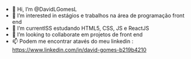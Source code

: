 - 👋 Hi, I’m @DavidLGomesL
- 👀 I’m interested in  estágios e trabalhos na área de programação front end
- 🌱 I’m currentlSS estudando HTML5, CSS, JS e ReactJS
- 💞️ I’m looking to collaborate em projetos de front end
- 📫 Podem me encontrar atavés do meu linkedin : https://www.linkedin.com/in/david-gomes-b219b4210

<!---
DavidLGomesL/DavidLGomesL is a ✨ special ✨ repository because its `README.md` (this file) appears on your GitHub profile.
You can click the Preview link to take a look at your changes.
--->
